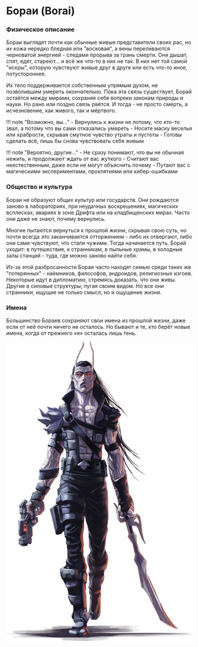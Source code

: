 # Бораи (Borai)

### Физическое описание
Бораи выглядят почти как обычные живые представители своих рас, но их кожа нередко бледная или "восковая", а вены переливаются черноватой энергией - следами прорыва за грань смерти. Они дышат, спят, едят, стареют... и всё же что-то в них не так. В них нет той самой "искры", которую чувствуют живые друг в друге или есть что-то иное, потустороннее.

Их тело поддерживается собственным упрямым духом, не позволившим умереть окончательно. Пока эта связь существует, Борай остаётся между мирами, сохраняя себя вопреки законам природы и науки. Но рано или поздно связь рвётся. И тогда - не просто смерть, а исчезновение, как живого, так и мёртвого.

!!! note "Возможно, вы..."
    - Вернулись к жизни не потому, что кто-то звал, а потому что вы сами отказались умереть
    - Носите маску веселья или храбрости, скрывая смутное чувство утраты и пустоты
    - Готовы сделать всё, лишь бы снова чувствовать себя живым

!!! note "Вероятно, другие..."
    - Не сразу понимают, что вы не обычная нежить, и продолжают ждать от вас жуткого
    - Считают вас неестественным, даже если не могут объяснить почему
    - Путают вас с магическими экспериментами, проклятиями или кибер-ошибками

### Общество и культура
Бораи не образуют общих культур или государств. Они рождаются заново в лабораториях, при неудачных воскрешениях, магических всплесках, авариях в зоне Дрифта или на кладбищенских мирах. Часто они даже не знают, почему вернулись.

Многие пытаются вернуться к прошлой жизни, скрывая свою суть, но почти всегда это заканчивается отторжением - либо их отвергают, либо они сами чувствуют, что стали чужими. Тогда начинается путь. Борай уходит: в путешествие, к странникам, в пыльные храмы, в холодные залы станций - туда, где можно заново найти себя.

Из-за этой разбросанности Бораи часто находят семью среди таких же "потерянных" - наёмников, философов, андроидов, религиозных изгоев. Некоторые идут в дипломатию, стремясь доказать, что они живы. Другие в силовые структуры, пугая своим видом. Но все они странники, ищущие не только смысл, но и ощущение жизни.

### Имена
Большинство Бораев сохраняют свои имена из прошлой жизни, даже если от неё почти ничего не осталось. Но бывают и те, кто берёт новые имена, когда от прежнего «я» осталась лишь тень.

![Борай](../../../images/Borai.jpg)